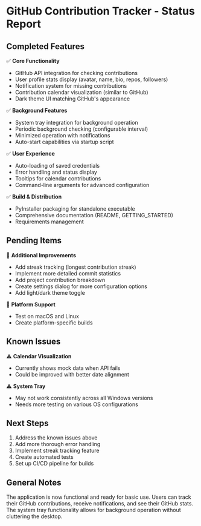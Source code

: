 # GitHub Contribution Tracker - Status Report

## Completed Features

✅ **Core Functionality**
- GitHub API integration for checking contributions
- User profile stats display (avatar, name, bio, repos, followers)
- Notification system for missing contributions
- Contribution calendar visualization (similar to GitHub)
- Dark theme UI matching GitHub's appearance

✅ **Background Features**
- System tray integration for background operation
- Periodic background checking (configurable interval)
- Minimized operation with notifications
- Auto-start capabilities via startup script

✅ **User Experience**
- Auto-loading of saved credentials
- Error handling and status display
- Tooltips for calendar contributions
- Command-line arguments for advanced configuration

✅ **Build & Distribution**
- PyInstaller packaging for standalone executable
- Comprehensive documentation (README, GETTING_STARTED)
- Requirements management

## Pending Items

🔄 **Additional Improvements**
- Add streak tracking (longest contribution streak)
- Implement more detailed commit statistics
- Add project contribution breakdown
- Create settings dialog for more configuration options
- Add light/dark theme toggle

🔄 **Platform Support**
- Test on macOS and Linux
- Create platform-specific builds

## Known Issues

⚠️ **Calendar Visualization**
- Currently shows mock data when API fails
- Could be improved with better date alignment

⚠️ **System Tray**
- May not work consistently across all Windows versions
- Needs more testing on various OS configurations

## Next Steps

1. Address the known issues above
2. Add more thorough error handling
3. Implement streak tracking feature
4. Create automated tests
5. Set up CI/CD pipeline for builds

## General Notes

The application is now functional and ready for basic use. Users can track their GitHub contributions, receive notifications, and see their GitHub stats. The system tray functionality allows for background operation without cluttering the desktop.
